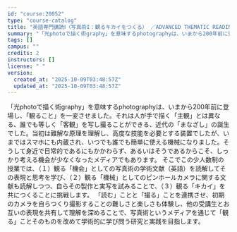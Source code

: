 ```yaml
---
id: "course:20052"
type: "course-catalog"
title: "英語専門講読Ⅰ（写真術I：観るキカイをつくる） ／ADVANCED THEMATIC READING I"
summary: "「光photoで描く術graphy」を意味するphotographyは、いまから200年前に登場し、「観ること」を一変させました。それは人が手で描く「主観」とは異なる、誰でも等しく「客観」を写し撮ることができる、近代の「まなざし」の誕生でし…"
tags: []
campus: ""
credits: 2
instructors: []
license: " "
version:
  created_at: "2025-10-09T03:48:57Z"
  updated_at: "2025-10-09T03:48:57Z"
---
```


「光photoで描く術graphy」を意味するphotographyは、いまから200年前に登場し、「観ること」を一変させました。それは人が手で描く「主観」とは異なる、誰でも等しく「客観」を写し撮ることができる、近代の「まなざし」の誕生でした。当初は難解な原理を理解し、高度な技能を必要とする装置でしたが、いまではスマホにも内蔵され、いつでも誰でも簡単に使える機械になりました。そうして身近で日常的であるにもかかわらず、あるいはそうであるからこそ、しっかり考える機会が少なくなったメディアでもあります。 そこでこの少人数制の授業では、（１）観る「機会」としての写真術の学術文献（英語）を読解してその表現と思考を学び、（２）観る「機械」としてのピンホールカメラに関する文献も読解しつつ、自らその製作と実写を試みることで、（３）観る「キカイ」を共につくることに挑戦します。 「読む」ことと「撮る」ことを連携させ、初期のカメラを自らつくり撮影することの難しさと楽しさも体験し、他の受講生とお互いの表現を共有して理解を深めることで、写真術というメディアを通じて「観る」ことそのものを改めて学術的に学び問う研究と実践を目指します。
